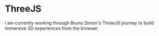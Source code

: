 # ThreeJS

I am currently working through Bruno Simon's ThreeJS journey to build immersive 3D experiences from the browser

